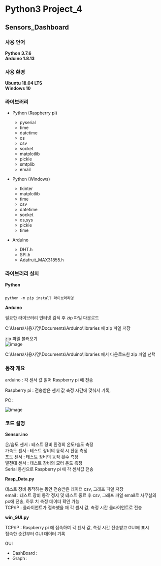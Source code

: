 # Python3 Project_4
## Sensors_Dashboard

### 사용 언어
**Python 3.7.6**  
**Arduino 1.8.13**  

### 사용 환경
**Ubuntu 18.04 LTS**  
**Windows 10**  

### 라이브러리
 - Python (Raspberry pi)  
   - pyserial  
   - time  
   - datetime  
   - os  
   - csv  
   - socket  
   - matplotlib  
   - pickle  
   - smtplib  
   - email  

 - Python (Windows)  
   - tkinter  
   - matplotlib  
   - time  
   - csv  
   - datetime  
   - socket  
   - os,sys  
   - pickle  
   - time  
 
 - Arduino  
   - DHT.h  
   - SPI.h  
   - Adafruit_MAX31855.h  

### 라이브러리 설치
**Python**  

```python

python -m pip install 라이브러리명

```

**Arduino**  

필요한 라이브러리 인터넷 검색 후 zip 파일 다운로드  

C:\Users\사용자명\Documents\Arduino\libraries 에 zip 파일 저장  

zip 파일 불러오기  
![image](https://user-images.githubusercontent.com/96412126/159386813-feac94ca-6859-458a-b36c-97582c2fd0cd.png)

C:\Users\사용자명\Documents\Arduino\libraries 에서 다운로드한 zip 파일 선택  

### 동작 개요

arduino : 각 센서 값 읽어 Raspberry pi 에 전송

Raspberry pi : 전송받은 센서 값 측정 시간에 맞춰서 기록, 

PC : 

![image](https://user-images.githubusercontent.com/96412126/160563672-f853f8d4-1cea-48b0-be82-877f80174f85.png)


### 코드 설명  

**Sensor.ino**  

온/습도 센서 : 테스트 장비 환경의 온도/습도 측정  
가속도 센서 : 테스트 장비의 동작 시 진동 측정  
포토 센서 : 테스트 장비의 동작 횟수 측정  
열전대 센서 : 테스트 장비의 모터 온도 측정  
Serial 통신으로 Raspberry pi 에 각 센서값 전송  

**Rasp_Data.py**  

테스트 장비 동작하는 동안 전송받은 데이터 csv, 그래프 파일 저장  
email : 테스트 장비 동작 정지 및 테스트 종료 후 csv, 그래프 파일 email로 사무실의 pc에 전송, 하루 치 측정 데이터 확인 가능  
TCP/IP : 클라이언트가 접속했을 때 각 센서 값, 측정 시간 클라이언트로 전송  

**win_GUI.py**  

TCP/IP : Raspberry pi 에 접속하여 각 센서 값, 측정 시간 전송받고 GUI에 표시  
접속한 순간부터 GUI 데이터 기록  

GUI
 - DashBoard : 
 - Graph : 
